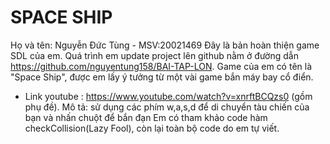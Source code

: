 # SPACE SHIP
Họ và tên: Nguyễn Đức Tùng - MSV:20021469
Đây là bản hoàn thiện game SDL của em. Quá trình em update project lên github nằm ở đường dẫn https://github.com/nguyentung158/BAI-TAP-LON.
Game của em có tên là "Space Ship", được em lấy ý tưởng từ một vài game bắn máy bay cổ điển.
* Link youtube : https://www.youtube.com/watch?v=xnrftBCQzs0  (gồm phụ đề).
Mô tả: sử dụng các phím w,a,s,d để di chuyển tàu chiến của bạn và nhấn chuột để bắn đạn
Em có tham khảo code hàm checkCollision(Lazy Fool), còn lại toàn bộ code do em tự viết.

